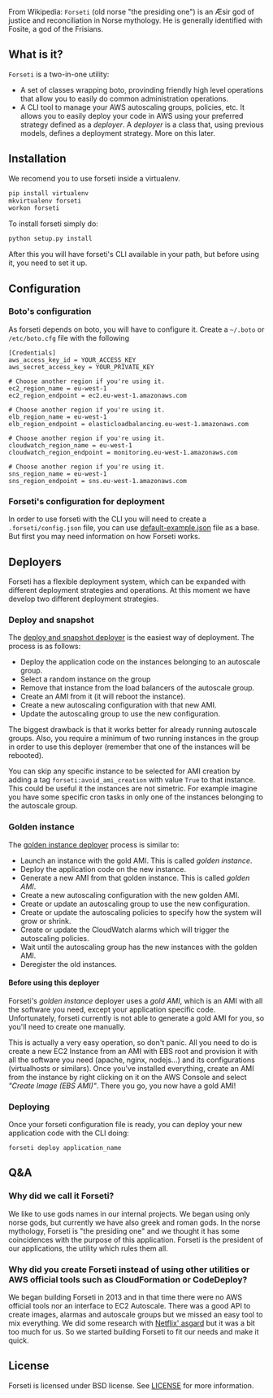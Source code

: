 From Wikipedia: `Forseti` (old norse "the presiding one") is an Æsir god of justice and reconciliation in Norse mythology. He is generally identified with Fosite, a god of the Frisians.

## What is it?

`Forseti` is a two-in-one utility:

* A set of classes wrapping boto, provinding friendly high level operations that allow you to easily do common administration operations.
* A CLI tool to manage your AWS autoscaling groups, policies, etc. It allows you to easily deploy your code in AWS using your preferred strategy defined as a _deployer_. A _deployer_ is a class that, using previous models, defines a deployment strategy. More on this later.

## Installation

We recomend you to use forseti inside a virtualenv.

```bash
pip install virtualenv
mkvirtualenv forseti
workon forseti
```

To install forseti simply do:

```bash
python setup.py install
```

After this you will have forseti's CLI available in your path, but before using it, you need to set it up.

## Configuration

### Boto's configuration

As forseti depends on boto, you will have to configure it. Create a `~/.boto` or `/etc/boto.cfg` file with the following

```
[Credentials]
aws_access_key_id = YOUR_ACCESS_KEY
aws_secret_access_key = YOUR_PRIVATE_KEY

# Choose another region if you're using it.
ec2_region_name = eu-west-1
ec2_region_endpoint = ec2.eu-west-1.amazonaws.com

# Choose another region if you're using it.
elb_region_name = eu-west-1
elb_region_endpoint = elasticloadbalancing.eu-west-1.amazonaws.com

# Choose another region if you're using it.
cloudwatch_region_name = eu-west-1
cloudwatch_region_endpoint = monitoring.eu-west-1.amazonaws.com

# Choose another region if you're using it.
sns_region_name = eu-west-1
sns_region_endpoint = sns.eu-west-1.amazonaws.com
```

### Forseti's configuration for deployment

In order to use forsetì with the CLI you will need to create a `.forseti/config.json` file, you can use [default-example.json](docs/default-example.json) file as a base. But first you may need information on how Forseti works.

## Deployers

Forseti has a flexible deployment system, which can be expanded with different deployment strategies and operations. At this moment we have develop two different deployment strategies.

### Deploy and snapshot

The [deploy and snapshot deployer](forseti/deployers/golden_instance.py) is the easiest way of deployment. The process is as follows:

- Deploy the application code on the instances belonging to an autoscale group.
- Select a random instance on the group
- Remove that instance from the load balancers of the autoscale group.
- Create an AMI from it (it will reboot the instance).
- Create a new autoscaling configuration with that new AMI.
- Update the autoscaling group to use the new configuration.

The biggest drawback is that it works better for already running autoscale groups. Also, you require a minimum of two running instances in the group in order to use this deployer (remember that one of the instances will be rebooted).

You can skip any specific instance to be selected for AMI creation by adding a tag `forseti:avoid_ami_creation` with value `True` to that instance. This could be useful it the instances are not simetric. For example imagine you have some specific cron tasks in only one of the instances belonging to the autoscale group.

### Golden instance

The [golden instance deployer](forserti/deployers/golden_instance.py) process is similar to:

- Launch an instance with the gold AMI. This is called _golden instance_.
- Deploy the application code on the new instance.
- Generate a new AMI from that golden instance. This is called _golden AMI_.
- Create a new autoscaling configuration with the new golden AMI.
- Create or update an autoscaling group to use the new configuration.
- Create or update the autoscaling policies to specify how the system will grow or shrink.
- Create or update the CloudWatch alarms which will trigger the autoscaling policies.
- Wait until the autoscaling group has the new instances with the golden AMI.
- Deregister the old instances.

#### Before using this deployer

Forseti's _golden instance_ deployer uses a _gold AMI_, which is an AMI with all the software you need, except your application specific code. Unfortunately, forseti currently is not able to generate a gold AMI for you, so you'll need to create one manually.

This is actually a very easy operation, so don't panic. All you need to do is create a new EC2 Instance from an AMI with EBS root and provision it with all the software you need (apache, nginx, nodejs...) and its configurations (virtualhosts or similars). Once you've installed everything, create an AMI from the instance by right clicking on it on the AWS Console and select _"Create Image (EBS AMI)"_. There you go, you now have a gold AMI!

### Deploying

Once your forseti configuration file is ready, you can deploy your new application code with the CLI doing:

```
forseti deploy application_name
```

## Q&A

### Why did we call it Forseti?

We like to use gods names in our internal projects. We began using only norse gods, but currently we have also greek and roman gods. In the norse mythology, Forseti is "the presiding one" and we thought it has some coincidences with the purpose of this application. Forseti is the president of our applications, the utility which rules them all.

### Why did you create Forseti instead of using other utilities or AWS official tools such as CloudFormation or CodeDeploy?

We began building Forseti in 2013 and in that time there were no AWS official tools nor an interface to EC2 Autoscale. There was a good API to create images, alarmas and autoscale groups but we missed an easy tool to mix everything. We did some research with [Netflix' asgard](https://github.com/Netflix/asgard) but it was a bit too much for us. So we started building Forseti to fit our needs and make it quick.

## License

Forseti is licensed under BSD license. See [LICENSE](LICENSE) for more information.
